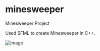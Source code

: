 # minesweeper
Minesweeper Project

Used SFML to create Minesweeper in C++.

![image](https://user-images.githubusercontent.com/91584330/183538949-69c55c8e-00ff-4585-93d5-a85e437bc42e.png)
